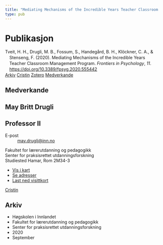 ```yaml
---
title: "Mediating Mechanisms of the Incredible Years Teacher Classroom Management Program"
type: pub
---
```

<h1>Publikasjon</h1>
<article id="csl-bib-container-X8FFK4CC" class="csl-bib-container">
  <div class="csl-bib-body" style="line-height: 1.35; padding-left: 1em; text-indent:-1em;">
  <div class="csl-entry">Tveit, H. H., Drugli, M. B., Fossum, S., Handeg&#xE5;rd, B. H., Kl&#xF6;ckner, C. A., &amp; Stenseng, F. (2020). Mediating Mechanisms of the Incredible Years Teacher Classroom Management Program. <i>Frontiers in Psychology</i>, <i>11</i>. <a href="https://doi.org/10.3389/fpsyg.2020.555442">https://doi.org/10.3389/fpsyg.2020.555442</a></div>
</div>
  <div class="csl-bib-buttons">
    <a href="#taxonomy-article-X8FFK4CC" class="csl-bib-button">Arkiv</a>
    <a href="https://app.cristin.no/results/show.jsf?id=1826374" alt="Cristin URL" class="csl-bib-button">Cristin</a>
    <a href="http://zotero.org/groups/5022929/items/X8FFK4CC" alt="Zotero URL" class="csl-bib-button">Zotero</a>
    <a href="#contributors-article-X8FFK4CC" class="csl-bib-button">Medverkande</a>
  </div>
  <div id="csl-bib-meta-container-X8FFK4CC"></div>
</article>
<div id="csl-bib-meta-X8FFK4CC" class="csl-bib-meta">
  <article id="contributors-article-X8FFK4CC" class="contributors-article">
    <h1>Medverkande</h1>
    <div class="personas">
<div class="vrtx-hinn-person-card">
<div class="photo">
<i class="lar la-user-circle missing-person"></i>
</div>
<div class="info">
<hgroup><h1>May Britt Drugli</h1>
<h2>Professor II</h2>
</hgroup><dl>
<dt>E-post</dt>
<dd>
<a href="mailto:may.drugli@inn.no">may.drugli@inn.no</a>
</dd>
</dl>
<p>
Fakultet for lærerutdanning og pedagogikk<br>
Senter for praksisrettet utdanningsforskning<br>
Studiested Hamar,
Rom 2M34-3
</p>
<ul class="vrtx-hinn-links">
<li><a href="https://www.google.com/maps?q=60.79582,11.07304">Vis i kart</a></li>
<li><a href="https://www.inn.no/finn-en-ansatt/may-drugli.html#vrtx-hinn-addresses">Se adresser</a></li>
<li><a href="https://www.inn.no/finn-en-ansatt/may-drugli.html?vrtx=vcf">Last ned visittkort</a></li>
</ul>
</div>
</div>
<a href="https://app.cristin.no/persons/show.jsf?id=29493" alt="Cristin URL" class="personas-cristin">Cristin</a>
</div>
  </article>
  <article id="taxonomy-article-X8FFK4CC" class="taxonomy-article">
    <h1>Arkiv</h1>
    <ul>
      <li>Høgskolen i Innlandet</li>
      <li>Fakultet for lærerutdanning og pedagogikk</li>
      <li>Senter for praksisrettet utdanningsforskning</li>
      <li>2020</li>
      <li>September</li>
    </ul>
  </article>
</div>
